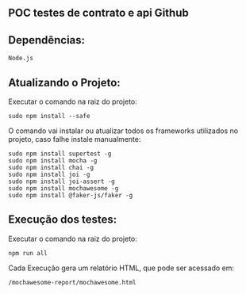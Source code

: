 ## POC testes de contrato e api Github ##

## **Dependências:**
```
Node.js
```

## **Atualizando o Projeto:**

Executar o comando na raiz do projeto:
```
sudo npm install --safe
```
O comando vai instalar ou atualizar todos os frameworks utilizados no projeto, caso falhe instale manualmente:

```
sudo npm install supertest -g
sudo npm install mocha -g
sudo npm install chai -g
sudo npm install joi -g
sudo npm install joi-assert -g
sudo npm install mochawesome -g
sudo npm install @faker-js/faker -g
```


## **Execução dos testes:**
Executar o comando na raiz do projeto:
```
npm run all
```

Cada Execução gera um relatório HTML, que pode ser acessado em:
```
/mochawesome-report/mochawesome.html
```
